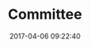---
title: Committee
date: '2017-04-06 09:22:40'
type: cmt
cmt:
  - position: Chairperson
    name: Terry Bolt
    nick: tbolt
  - position: Secretary
    name: Wojtek Bednarzak
    nick: voy
    image: voy.jpg
    resigned: true
  - position: Secretary (Formerly PRO)
    name: Chris Dowling
    nick: winesnob
    image: winesnob.jpg
  - position: Treasurer
    name: Ciara Godwin
    nick: hexagon
    image: hexagon.jpg
  - position: Public Relations Officer
    name: Josh Malone
    nick: sangreal
    image: sangreal.jpg
  - position: Events Officer
    name: James Mc Dermott
    nick: mctastic
    image: mctastic.jpg
  - position: System Administrator
    name: Alex McGrath Kraak
    nick: akraak
  - position: System Administrator
    name: Cormac Smartt
    nick: pints
    image: pints.jpg
  - position: System Administrator
    name: Tom Doyle
    nick: greenday
    image: greenday.jpg
  - position: Webmaster
    name: Ben McMahon
    nick: mcmahon
  - position: Helpdesk (Formerly First Year Rep)
    name: Nevan Oman Crowe
    nick: branch
  - position: Helpdesk
    name: Cliodhna Harrison
    nick: thegirl
    image: thegirl.jpg
  - position: Helpdesk
    name: Sahil Mehra
    nick: pr0n
    resigned: true
  - position: Helpdesk
    name: Michal Durinik
    nick: mikello
    resigned: true
  - position: First Year Rep
    name: Anthony Doran
    nick: albino
    image: albino.jpg
---